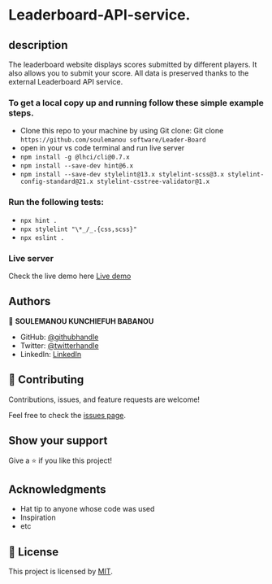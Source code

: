 # Leaderboard-API-service.
## description 
The leaderboard website displays scores submitted by different players. It also allows you to submit your score. All data is preserved thanks to the external Leaderboard API service.
### To get a local copy up and running follow these simple example steps.

- Clone this repo to your machine by using Git clone: Git clone `https://github.com/soulemanou software/Leader-Board`
- open in your vs code terminal and run live server
- `npm install -g @lhci/cli@0.7.x`
- `npm install --save-dev hint@6.x`
- `npm install --save-dev stylelint@13.x stylelint-scss@3.x stylelint-config-standard@21.x stylelint-csstree-validator@1.x`

### Run the following tests:

- `npx hint .`
- `npx stylelint "\*_/_.{css,scss}"`
- `npx eslint .`

### Live server

Check the live demo here [Live demo](https://fastdevz.me/Leaderboard-API/)

## Authors

👤 **SOULEMANOU KUNCHIEFUH BABANOU**

- GitHub: [@githubhandle](https://github.com/soulemanou-software)
- Twitter: [@twitterhandle](https://twitter.com/Mr_Babanou_237)
- LinkedIn: [LinkedIn](https://www.linkedin.com/in/https://www.linkedin.com/in/soulemanou-kunchiefuh-babanou-454099196/)

## 🤝 Contributing

Contributions, issues, and feature requests are welcome!

Feel free to check the [issues page](https://github.com/soulemanou-software/LeaderBoard/issues).

## Show your support

Give a ⭐️ if you like this project!

## Acknowledgments

- Hat tip to anyone whose code was used
- Inspiration
- etc

## 📝 License

This project is licensed by [MIT](./LICENSE).
